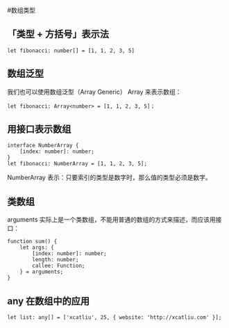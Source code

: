 #数组类型

## 「类型 + 方括号」表示法
```
let fibonacci: number[] = [1, 1, 2, 3, 5]
```

## 数组泛型
我们也可以使用数组泛型（Array Generic） Array<elemType> 来表示数组：

```angular2html
let fibonacci: Array<number> = [1, 1, 2, 3, 5]；
```
 
## 用接口表示数组

```angular2html
interface NumberArray {
    [index: number]: number;
}
let fibonacci: NumberArray = [1, 1, 2, 3, 5];

```
NumberArray 表示：只要索引的类型是数字时，那么值的类型必须是数字。

## 类数组
arguments 实际上是一个类数组，不能用普通的数组的方式来描述，而应该用接口：
```angular2html
function sum() {
    let args: {
        [index: number]: number;
        length: number;
        callee: Function;
    } = arguments;
}
```

## any 在数组中的应用
```angular2html
let list: any[] = ['xcatliu', 25, { website: 'http://xcatliu.com' }];
```
